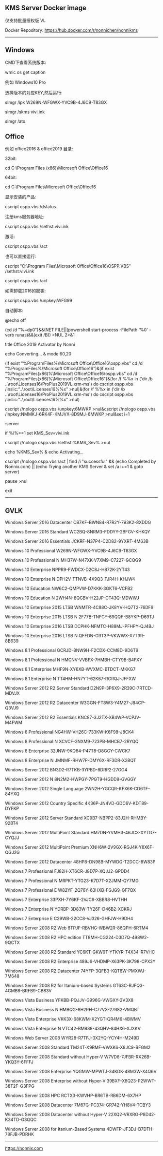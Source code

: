 ## KMS Server Docker image

仅支持批量授权版 VL

Docker Repository:
https://hub.docker.com/r/nonnichen/nonnikms

--------------------------------------------------------------------------------------------

## Windows

CMD下查看系统版本:

wmic os get caption

例如 Windows10 Pro

选择版本的对应KEY,然后运行:

slmgr /ipk W269N-WFGWX-YVC9B-4J6C9-T83GX

slmgr /skms vivi.ink

slmgr /ato

## Office

例如 office2016 & office2019 目录:

32bit:

cd C:\Program Files (x86)\Microsoft Office\Office16

64bit:

cd C:\Program Files\Microsoft Office\Office16

显示安装的产品:

cscript ospp.vbs /dstatus

注册kms服务器地址:

cscript ospp.vbs /sethst:vivi.ink

激活:

cscript ospp.vbs /act

也可以直接运行:

cscript "C:\Program Files\Microsoft Office\Office16\OSPP.VBS" /sethst:vivi.ink

cscript ospp.vbs /act

如需卸载2016的密钥:

cscript ospp.vbs /unpkey:WFG99

自动脚本:

@echo off

(cd /d "%~dp0")&&(NET FILE||(powershell start-process -FilePath '%0' -verb runas)&&(exit /B)) >NUL 2>&1

title Office 2019 Activator by Nonni

echo Converting... & mode 60,20

(if exist "%ProgramFiles%\Microsoft Office\Office16\ospp.vbs" cd /d "%ProgramFiles%\Microsoft Office\Office16")&(if exist "%ProgramFiles(x86)%\Microsoft Office\Office16\ospp.vbs" cd /d "%ProgramFiles(x86)%\Microsoft Office\Office16")&(for /f %%x in ('dir /b ..\root\Licenses16\ProPlus2019VL.xrm-ms') do cscript ospp.vbs /inslic:"..\root\Licenses16\%%x" >nul)&(for /f %%x in ('dir /b ..\root\Licenses16\ProPlus2019VL.xrm-ms') do cscript ospp.vbs /inslic:"..\root\Licenses16\%%x" >nul)

cscript //nologo ospp.vbs /unpkey:6MWKP >nul&cscript //nologo ospp.vbs /inpkey:NMMKJ-6RK4F-KMJVX-8D9MJ-6MWKP >nul&set i=1

:server

if %i%==1 set KMS_Sev=vivi.ink

cscript //nologo ospp.vbs /sethst:%KMS_Sev% >nul

echo %KMS_Sev% & echo Activating...

cscript //nologo ospp.vbs /act | find /i "successful" && (echo Completed by Nonnix.com) || (echo Trying another KMS Server & set /a i+=1 & goto server)

pause >nul

exit

--------------------------------------------------------------------------------------------

## GVLK

Windows Server 2016 Datacenter CB7KF-BWN84-R7R2Y-793K2-8XDDG

Windows Server 2016 Standard WC2BQ-8NRM3-FDDYY-2BFGV-KHKQY

Windows Server 2016 Essentials JCKRF-N37P4-C2D82-9YXRT-4M63B

Windows 10 Professional W269N-WFGWX-YVC9B-4J6C9-T83GX

Windows 10 Professional N MH37W-N47XK-V7XM9-C7227-GCQG9

Windows 10 Enterprise NPPR9-FWDCX-D2C8J-H872K-2YT43

Windows 10 Enterprise N DPH2V-TTNVB-4X9Q3-TJR4H-KHJW4

Windows 10 Education NW6C2-QMPVW-D7KKK-3GKT6-VCFB2

Windows 10 Education N 2WH4N-8QGBV-H22JP-CT43Q-MDWWJ

Windows 10 Enterprise 2015 LTSB WNMTR-4C88C-JK8YV-HQ7T2-76DF9

Windows 10 Enterprise 2015 LTSB N 2F77B-TNFGY-69QQF-B8YKP-D69TJ

Windows 10 Enterprise 2016 LTSB DCPHK-NFMTC-H88MJ-PFHPY-QJ4BJ

Windows 10 Enterprise 2016 LTSB N QFFDN-GRT3P-VKWWX-X7T3R-8B639

Windows 8.1 Professional GCRJD-8NW9H-F2CDX-CCM8D-9D6T9

Windows 8.1 Professional N HMCNV-VVBFX-7HMBH-CTY9B-B4FXY

Windows 8.1 Enterprise MHF9N-XY6XB-WVXMC-BTDCT-MKKG7

Windows 8.1 Enterprise N TT4HM-HN7YT-62K67-RGRQJ-JFFXW

Windows Server 2012 R2 Server Standard D2N9P-3P6X9-2R39C-7RTCD-MDVJX

Windows Server 2012 R2 Datacenter W3GGN-FT8W3-Y4M27-J84CP-Q3VJ9

Windows Server 2012 R2 Essentials KNC87-3J2TX-XB4WP-VCPJV-M4FWM

Windows 8 Professional NG4HW-VH26C-733KW-K6F98-J8CK4

Windows 8 Professional N XCVCF-2NXM9-723PB-MHCB7-2RYQQ

Windows 8 Enterprise 32JNW-9KQ84-P47T8-D8GGY-CWCK7

Windows 8 Enterprise N JMNMF-RHW7P-DMY6X-RF3DR-X2BQT

Windows Server 2012 BN3D2-R7TKB-3YPBD-8DRP2-27GG4

Windows Server 2012 N 8N2M2-HWPGY-7PGT9-HGDD8-GVGGY

Windows Server 2012 Single Language 2WN2H-YGCQR-KFX6K-CD6TF-84YXQ

Windows Server 2012 Country Specific 4K36P-JN4VD-GDC6V-KDT89-DYFKP

Windows Server 2012 Server Standard XC9B7-NBPP2-83J2H-RHMBY-92BT4

Windows Server 2012 MultiPoint Standard HM7DN-YVMH3-46JC3-XYTG7-CYQJJ

Windows Server 2012 MultiPoint Premium XNH6W-2V9GX-RGJ4K-Y8X6F-QGJ2G

Windows Server 2012 Datacenter 48HP8-DN98B-MYWDG-T2DCC-8W83P

Windows 7 Professional FJ82H-XT6CR-J8D7P-XQJJ2-GPDD4

Windows 7 Professional N MRPKT-YTG23-K7D7T-X2JMM-QY7MG

Windows 7 Professional E W82YF-2Q76Y-63HXB-FGJG9-GF7QX

Windows 7 Enterprise 33PXH-7Y6KF-2VJC9-XBBR8-HVTHH

Windows 7 Enterprise N YDRBP-3D83W-TY26F-D46B2-XCKRJ

Windows 7 Enterprise E C29WB-22CC8-VJ326-GHFJW-H9DH4

Windows Server 2008 R2 Web 6TPJF-RBVHG-WBW2R-86QPH-6RTM4

Windows Server 2008 R2 HPC edition TT8MH-CG224-D3D7Q-498W2-9QCTX

Windows Server 2008 R2 Standard YC6KT-GKW9T-YTKYR-T4X34-R7VHC

Windows Server 2008 R2 Enterprise 489J6-VHDMP-X63PK-3K798-CPX3Y

Windows Server 2008 R2 Datacenter 74YFP-3QFB3-KQT8W-PMXWJ-7M648

Windows Server 2008 R2 for Itanium-based Systems GT63C-RJFQ3-4GMB6-BRFB9-CB83V

Windows Vista Business YFKBB-PQJJV-G996G-VWGXY-2V3X8

Windows Vista Business N HMBQG-8H2RH-C77VX-27R82-VMQBT

Windows Vista Enterprise VKK3X-68KWM-X2YGT-QR4M6-4BWMV

Windows Vista Enterprise N VTC42-BM838-43QHV-84HX6-XJXKV

Windows Web Server 2008 WYR28-R7TFJ-3X2YQ-YCY4H-M249D

Windows Server 2008 Standard TM24T-X9RMF-VWXK6-X8JC9-BFGM2

Windows Server 2008 Standard without Hyper-V W7VD6-7JFBR-RX26B-YKQ3Y-6FFFJ

Windows Server 2008 Enterprise YQGMW-MPWTJ-34KDK-48M3W-X4Q6V

Windows Server 2008 Enterprise without Hyper-V 39BXF-X8Q23-P2WWT-38T2F-G3FPG

Windows Server 2008 HPC RCTX3-KWVHP-BR6TB-RB6DM-6X7HP

Windows Server 2008 Datacenter 7M67G-PC374-GR742-YH8V4-TCBY3

Windows Server 2008 Datacenter without Hyper-V 22XQ2-VRXRG-P8D42-K34TD-G3QQC

Windows Server 2008 for Itanium-Based Systems 4DWFP-JF3DJ-B7DTH-78FJB-PDRHK

--------------------------------------------------------------------------------------------

https://nonnix.com
